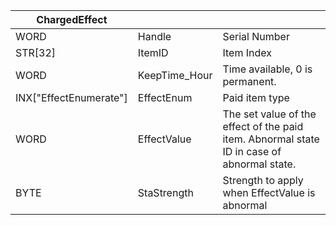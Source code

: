 | ChargedEffect          |               |                                                                                            |
| ---------------------- | ------------- | ------------------------------------------------------------------------------------------ |
| WORD                   | Handle        | Serial Number                                                                              |
| STR[32]                | ItemID        | Item Index                                                                                 |
| WORD                   | KeepTime_Hour | Time available, 0 is permanent.                                                            |
| INX["EffectEnumerate"] | EffectEnum    | Paid item type                                                                             |
| WORD                   | EffectValue   | The set value of the effect of the paid item. Abnormal state ID in case of abnormal state. |
| BYTE                   | StaStrength   | Strength to apply when EffectValue is abnormal                                             |